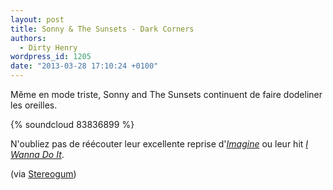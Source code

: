```yaml
---
layout: post
title: Sonny & The Sunsets - Dark Corners
authors:
  - Dirty Henry
wordpress_id: 1205
date: "2013-03-28 17:10:24 +0100"
---
```


Même en mode triste, Sonny and The Sunsets continuent de faire dodeliner les
oreilles.

{% soundcloud 83836899 %}

N'oubliez pas de réécouter leur excellente reprise d'[_Imagine_](1195) ou leur
hit [_I Wanna Do It_](827).

(via
[Stereogum](http://stereogum.com/1293871/sonny-and-the-sunsets-dark-corners/mp3s/))

